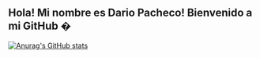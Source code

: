 ## Hola! Mi nombre es Dario Pacheco! Bienvenido a mi GitHub �

[![Anurag's GitHub stats](https://github-readme-stats.vercel.app/api?username=yagamiar15&theme=cobalt)](https://github.com/anuraghazra/github-readme-stats)



